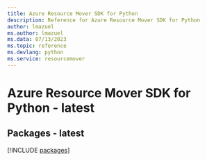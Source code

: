 ```yaml
---
title: Azure Resource Mover SDK for Python
description: Reference for Azure Resource Mover SDK for Python
author: lmazuel
ms.author: lmazuel
ms.data: 07/13/2023
ms.topic: reference
ms.devlang: python
ms.service: resourcemover
---
```

# Azure Resource Mover SDK for Python - latest
## Packages - latest
[!INCLUDE [packages](resource-mover-index.md)]